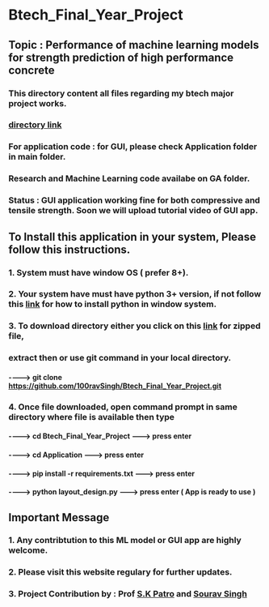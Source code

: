 # Btech_Final_Year_Project

## Topic : Performance of machine learning models for strength prediction of high performance concrete

### This directory content all files regarding my btech major project works.
### [directory link](https://github.com/100ravSingh/Btech_Final_Year_Project)

### For application code : for GUI, please check Application folder in main folder.

### Research and Machine Learning code availabe on GA folder.

### Status : GUI application working fine for both compressive and tensile strength. Soon we will upload tutorial video of GUI app.


## To Install this application in your system, Please follow this instructions.

### 1. System must have window OS ( prefer 8+).
### 2. Your system have must have python 3+ version, if not follow this [link](https://www.youtube.com/watch?v=0QibxSdnWW4) for how to install python in window system.
### 3. To download directory either you click on this [link](https://github.com/100ravSingh/Btech_Final_Year_Project/archive/refs/heads/main.zip) for zipped file,
###     extract then or use git command in your local directory.

####  ---->    git clone https://github.com/100ravSingh/Btech_Final_Year_Project.git

### 4. Once file downloaded, open command prompt in same directory where file is available then type 

####  ---->   cd Btech_Final_Year_Project  ---> press enter
####  ---->   cd Application               ---> press enter 
####  ---->   pip install -r requirements.txt    ---> press enter
####  ---->   python layout_design.py            ---> press enter     ( App is ready to use )


## Important Message
### 1. Any contribtution to this ML model or GUI app are highly welcome.

### 2. Please visit this website regulary for further updates.


### 3. Project Contribution by : Prof [S.K Patro](https://www.vssut.ac.in/faculty-profile.php?furl=sanjaya-kumar-patro-arch) and [Sourav Singh](https://100ravsingh.github.io/Sourav/) 



